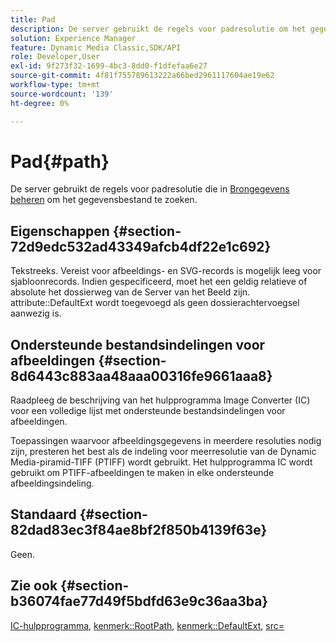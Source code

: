 ```yaml
---
title: Pad
description: De server gebruikt de regels voor padresolutie om het gegevensbestand te zoeken.
solution: Experience Manager
feature: Dynamic Media Classic,SDK/API
role: Developer,User
exl-id: 9f273f32-1699-4bc3-8dd0-f1dfefaa6e27
source-git-commit: 4f81f755789613222a66bed2961117604ae19e62
workflow-type: tm+mt
source-wordcount: '139'
ht-degree: 0%

---
```


# Pad{#path}

De server gebruikt de regels voor padresolutie die in [Brongegevens beheren](../../../../../../is-api/image-serving-api-ref/c-configuration-and-administration/c-configuration-and-administration.md#concept-1ec4d9f0e58a430cae045761f1ff9173) om het gegevensbestand te zoeken.

## Eigenschappen {#section-72d9edc532ad43349afcb4df22e1c692}

Tekstreeks. Vereist voor afbeeldings- en SVG-records is mogelijk leeg voor sjabloonrecords. Indien gespecificeerd, moet het een geldig relatieve of absolute het dossierweg van de Server van het Beeld zijn. attribute::DefaultExt wordt toegevoegd als geen dossierachtervoegsel aanwezig is.

## Ondersteunde bestandsindelingen voor afbeeldingen {#section-8d6443c883aa48aaa00316fe9661aaa8}

Raadpleeg de beschrijving van het hulpprogramma Image Converter (IC) voor een volledige lijst met ondersteunde bestandsindelingen voor afbeeldingen.

Toepassingen waarvoor afbeeldingsgegevens in meerdere resoluties nodig zijn, presteren het best als de indeling voor meerresolutie van de Dynamic Media-piramid-TIFF (PTIFF) wordt gebruikt. Het hulpprogramma IC wordt gebruikt om PTIFF-afbeeldingen te maken in elke ondersteunde afbeeldingsindeling.

## Standaard {#section-82dad83ec3f84ae8bf2f850b4139f63e}

Geen.

## Zie ook {#section-b36074fae77d49f5bdfd63e9c36aa3ba}

[IC-hulpprogramma](../../../../../../is-api/is-utils/utilities/r-ic.md#reference-de9f43c63a8f48f1a755ff1760af8b7b), [kenmerk::RootPath](../../../../../../is-api/image-catalog/image-serving-api-ref/c-image-catalog-reference/c-attributes-reference/r-rootpath.md#reference-17d57e5967be403b8408fa7214017494), [kenmerk::DefaultExt](../../../../../../is-api/image-catalog/image-serving-api-ref/c-image-catalog-reference/c-attributes-reference/r-defaultext.md#reference-1b96c71a253049ddaeae09892d3484a0), [src=](../../../../../../is-api/http-ref/image-serving-api-ref/c-http-protocol-reference/c-command-reference/r-src.md#reference-f6506637778c4c69bf106a7924a91ab1)
